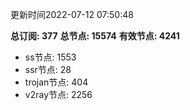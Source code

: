 更新时间2022-07-12 07:50:48

**总订阅: 377**
**总节点: 15574**
**有效节点: 4241**
- ss节点: 1553
- ssr节点: 28
- trojan节点: 404
- v2ray节点: 2256
